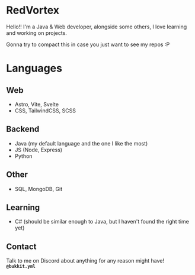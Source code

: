 # RedVortex
Hello!! I'm a Java & Web developer, alongside some others, I love learning and working on projects.

Gonna try to compact this in case you just want to see my repos :P

# Languages
## Web
* Astro, Vite, Svelte
* CSS, TailwindCSS, SCSS

## Backend
* Java (my default language and the one I like the most)
* JS (Node, Express)
* Python

## Other
* SQL, MongoDB, Git

## Learning
* C# (should be similar enough to Java, but I haven't found the right time yet)

## Contact
Talk to me on Discord about anything for any reason might have! **`@bukkit.yml`**
